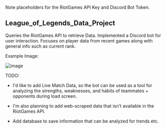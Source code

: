 Note placeholders for the RiotGames API Key and Discord Bot Token.

## League_of_Legends_Data_Project
Queries the RiotGames API to retrieve Data. Implemented a Discord bot for user interaction.
Focuses on player data from recent games along with general info such as current rank.

Example Image:

![image](https://user-images.githubusercontent.com/97141856/232135657-783ba2c0-54af-4e75-8623-99dbd45f3141.png)


TODO:

- I'd like to add Live Match Data, so the bot can be used as a tool for analyzing the strengths, weaknesses, and habits of teammates + opponents during load screen.

- I'm also planning to add web-scraped data that isn't available in the RiotGames API.

- Add database to save information that can be analyzed for trends etc.
